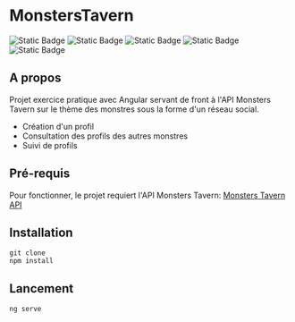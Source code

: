 # MonstersTavern

![Static Badge](https://img.shields.io/badge/html-FD501A?style=for-the-badge&logo=html5&logoColor=white)
![Static Badge](https://img.shields.io/badge/css-306AF1?style=for-the-badge&logo=css3&logoColor=white)
![Static Badge](https://img.shields.io/badge/javascript-EFD81B?style=for-the-badge&logo=javascript&logoColor=black)
![Static Badge](https://img.shields.io/badge/typescript-387CC8?style=for-the-badge&logo=typescript&logoColor=white)
![Static Badge](https://img.shields.io/badge/angular-BD032D?style=for-the-badge&logo=angular&logoColor=white)

## A propos 

Projet exercice pratique avec Angular servant de front à l'API Monsters Tavern sur le thème des monstres sous la forme d'un réseau social.  
- Création d'un profil 
- Consultation des profils des autres monstres 
- Suivi de profils

## Pré-requis 

Pour fonctionner, le projet requiert l'API Monsters Tavern:
[Monsters Tavern API](https://github.com/Guillaume-SE/monsters-tavern-api)

## Installation 

```
git clone
npm install
```

## Lancement 

```
ng serve
```
